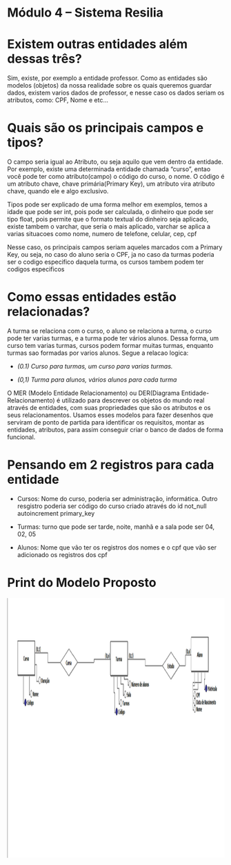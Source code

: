 # Módulo 4 – Sistema Resilia
 
<h1> Existem outras entidades além dessas três?</h1>
<p>Sim, existe, por exemplo a entidade professor. Como as entidades são modelos (objetos) da nossa realidade sobre os quais queremos guardar dados, existem varios dados de professor, e nesse caso os dados seriam os atributos, como: CPF, Nome e etc...</p>
<h1>Quais são os principais campos e tipos?</h1>
<p>O campo seria igual ao Atributo, ou seja aquilo que vem dentro da entidade. Por exemplo, existe uma determinada entidade chamada “curso”, entao você pode ter como atributo(campo) o código do curso, o nome. O código é um atributo chave, chave primária(Primary Key), um atributo vira atributo chave, quando ele e algo exclusivo.</p>
<p>Tipos pode ser explicado de uma forma melhor em exemplos, temos a idade que pode ser int, pois pode ser calculada, o dinheiro que pode ser tipo float, pois permite que o formato textual do dinheiro seja aplicado, existe tambem o varchar, que seria o mais aplicado, varchar se aplica a varias situacoes como nome, numero de telefone, celular, cep, cpf</p>
<p>Nesse caso, os principais campos seriam aqueles marcados com a Primary Key, ou seja, no caso do aluno seria o CPF, ja no caso da turmas poderia ser o codigo especifico daquela turma, os cursos tambem podem ter codigos especificos</p>
<h1>Como essas entidades estão relacionadas?</h1>
<p>A turma se relaciona com o curso, o aluno se relaciona a turma, o curso pode ter varias turmas, e a turma pode ter vários alunos. Dessa forma, um curso tem varias turmas, cursos podem formar muitas turmas, enquanto turmas sao formadas por varios alunos. Segue a relacao logica:</p>
<ul>
<li><p><i>(0.1) Curso para turmas, um curso para varias turmas.</i></p></li>
<li><p><i>(0,1) Turma para alunos, vários alunos para cada turma</i></p></li>
</ul>
<p>O MER (Modelo Entidade Relacionamento) ou DER(Diagrama Entidade-Relacionamento) é utilizado para descrever os objetos do mundo real através de entidades, com suas propriedades que são os atributos e os seus relacionamentos. Usamos esses modelos para fazer desenhos que serviram de ponto de partida para identificar os requisitos, montar as entidades, atributos, para assim conseguir criar o banco de dados de forma funcional.</p>

<h1>Pensando em 2 registros para cada entidade</h1> 
<ul>
<li><p>Cursos: Nome do curso, poderia ser administração, informática. Outro resgistro poderia ser código do curso criado através do id not_null autoincrement primary_key</p></li>
<li><p>Turmas: turno que pode ser tarde, noite, manhã e a sala pode ser 04, 02, 05</p></li>
<li><p>Alunos: Nome que vão ter os registros dos nomes e o cpf que vão ser adicionado os registros dos cpf</p></li>
</ul>

<h1>Print do Modelo Proposto</h1>
<img width="1577" height="602" src="./img/modeloProposto.png" alt="">
